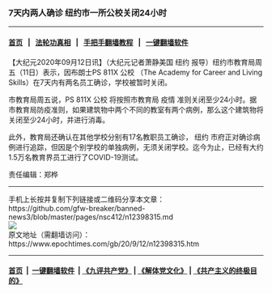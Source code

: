 ### 7天内两人确诊 纽约市一所公校关闭24小时
------------------------

#### [首页](https://github.com/gfw-breaker/banned-news3/blob/master/README.md) &nbsp;&nbsp;|&nbsp;&nbsp; [法轮功真相](https://github.com/begood0513/basic/blob/master/README.md)  &nbsp;&nbsp;|&nbsp;&nbsp; [手把手翻墙教程](https://github.com/gfw-breaker/guides/wiki)  &nbsp;&nbsp;|&nbsp;&nbsp; [一键翻墙软件](https://github.com/gfw-breaker/nogfw/blob/master/README.md)  



<div><p>
 【大纪元2020年09月12日讯】（大纪元记者萧静美国
 <ok href="https://www.epochtimes.com/gb/tag/%E7%BA%BD%E7%BA%A6.html">
  纽约
 </ok>
 报导）纽约市教育局周五（11日）表示，因布朗士PS 811X
 <ok href="https://www.epochtimes.com/gb/tag/%E5%85%AC%E6%A0%A1.html">
  公校
 </ok>
 （The Academy for Career and Living Skills）在7天内有两名员工确诊，学校被暂时关闭。
</p>
<p>
 市教育局周五说，PS 811X
 <ok href="https://www.epochtimes.com/gb/tag/%E5%85%AC%E6%A0%A1.html">
  公校
 </ok>
 将按照市教育局
 <ok href="https://www.epochtimes.com/gb/tag/%E7%96%AB%E6%83%85.html">
  疫情
 </ok>
 准则关闭至少24小时。据市教育局防疫准则，如果建筑物中两个不同的教室有两个病例，那么这个建筑物将关闭至少24小时，并进行消毒。
</p>
<p>
 此外，教育局还确认在其他学校分别有17名教职员工确诊，
 <ok href="https://www.epochtimes.com/gb/tag/%E7%BA%BD%E7%BA%A6.html">
  纽约
 </ok>
 市府正对确诊病例进行追踪，但因是个别学校的单独病例，无须关闭学校。迄今为止，已经有大约1.5万名教育界员工进行了COVID-19测试。
</p>
<p>
 责任编辑：郑桦
</p>
</div>
<hr/>
手机上长按并复制下列链接或二维码分享本文章：<br/>
https://github.com/gfw-breaker/banned-news3/blob/master/pages/nsc412/n12398315.md <br/>
<a href='https://github.com/gfw-breaker/banned-news3/blob/master/pages/nsc412/n12398315.md'><img src='https://github.com/gfw-breaker/banned-news3/blob/master/pages/nsc412/n12398315.md.png'/></a> <br/>
原文地址（需翻墙访问）：https://www.epochtimes.com/gb/20/9/12/n12398315.htm


------------------------
#### [首页](https://github.com/gfw-breaker/banned-news3/blob/master/README.md) &nbsp;|&nbsp; [一键翻墙软件](https://github.com/gfw-breaker/nogfw/blob/master/README.md) &nbsp;| [《九评共产党》](https://github.com/gfw-breaker/9ping.md/blob/master/README.md#九评之一评共产党是什么) | [《解体党文化》](https://github.com/gfw-breaker/jtdwh.md/blob/master/README.md) | [《共产主义的终极目的》](https://github.com/gfw-breaker/gczydzjmd.md/blob/master/README.md)


<img src='http://gfw-breaker.win/banned-news3/pages/nsc412/n12398315.md' width='0px' height='0px'/>
